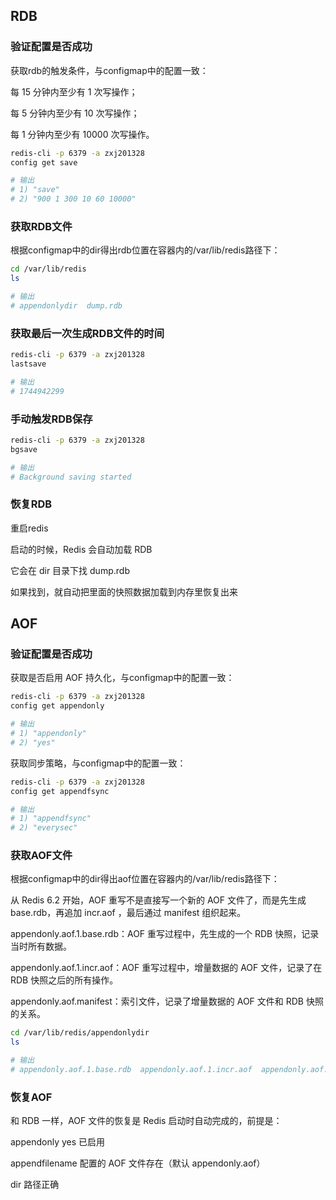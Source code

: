 ## RDB
### 验证配置是否成功
获取rdb的触发条件，与configmap中的配置一致：

每 15 分钟内至少有 1 次写操作；

每 5 分钟内至少有 10 次写操作；

每 1 分钟内至少有 10000 次写操作。
```bash
redis-cli -p 6379 -a zxj201328
config get save

# 输出
# 1) "save"
# 2) "900 1 300 10 60 10000"
```

### 获取RDB文件
根据configmap中的dir得出rdb位置在容器内的/var/lib/redis路径下：
```bash
cd /var/lib/redis
ls

# 输出
# appendonlydir  dump.rdb
```

### 获取最后一次生成RDB文件的时间
```bash
redis-cli -p 6379 -a zxj201328
lastsave

# 输出
# 1744942299
```

### 手动触发RDB保存
```bash
redis-cli -p 6379 -a zxj201328
bgsave

# 输出
# Background saving started
```
### 恢复RDB
重启redis

启动的时候，Redis 会自动加载 RDB

它会在 dir 目录下找 dump.rdb

如果找到，就自动把里面的快照数据加载到内存里恢复出来


## AOF
### 验证配置是否成功
获取是否启用 AOF 持久化，与configmap中的配置一致：
```bash
redis-cli -p 6379 -a zxj201328
config get appendonly

# 输出
# 1) "appendonly"
# 2) "yes"
```

获取同步策略，与configmap中的配置一致：
```bash
redis-cli -p 6379 -a zxj201328
config get appendfsync

# 输出
# 1) "appendfsync"
# 2) "everysec"
```

### 获取AOF文件
根据configmap中的dir得出aof位置在容器内的/var/lib/redis路径下：

从 Redis 6.2 开始，AOF 重写不是直接写一个新的 AOF 文件了，而是先生成 base.rdb，再追加 incr.aof ，最后通过 manifest 组织起来。

appendonly.aof.1.base.rdb：AOF 重写过程中，先生成的一个 RDB 快照，记录当时所有数据。

appendonly.aof.1.incr.aof：AOF 重写过程中，增量数据的 AOF 文件，记录了在 RDB 快照之后的所有操作。

appendonly.aof.manifest：索引文件，记录了增量数据的 AOF 文件和 RDB 快照的关系。
```bash
cd /var/lib/redis/appendonlydir
ls

# 输出
# appendonly.aof.1.base.rdb  appendonly.aof.1.incr.aof  appendonly.aof.manifest
```

### 恢复AOF
和 RDB 一样，AOF 文件的恢复是 Redis 启动时自动完成的，前提是：

appendonly yes 已启用

appendfilename 配置的 AOF 文件存在（默认 appendonly.aof）

dir 路径正确